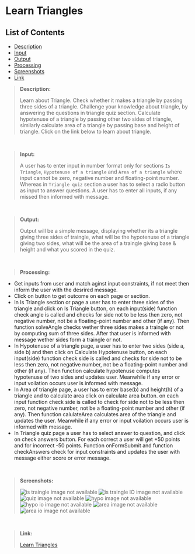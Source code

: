 # Learn Triangles

## List of Contents
- <a href="#description">Description</a>
- <a href="#input">Input</a>
- <a href="#output">Output</a>
- <a href="#processing">Processing</a>
- <a href="#screenshots">Screenshots</a>
- <a href="#link">Link</a>

>**Description:**<p id="description">Learn about Triangle. Check whether it makes a triangle by passing three sides of a triangle. Challenge your knowledge about triangle, by answering the questions in triangle quiz section. Calculate hypotenuse of a triangle by passing other two sides of triangle, similarly calculate area of a triangle by passing base and height of triangle. Click on the link below to learn about triangle.</p>

<br>

>**Input:** <p id="input">
A user has to enter input in number format only for sections `Is Triangle`,  `Hypotenuse of a triangle` and `Area of a triangle` where input cannot be zero, negative number and floating-point number. Whereas in `Triangle quiz` section a user has to select a radio button as input to answer questions. A user has to enter all inputs, if any missed then informed with message. 
</p>

<br>

>**Output:** <p id="output">
Output will be a simple message, displaying whether its a triangle giving three sides of traingle, what will be the hypotenuse of a triangle giving two sides, what will be the area of a traingle giving base & height and what you scored in the quiz.
</p>

<br>

>**Processing:** <p id="processing">
<ul>
<li>Get inputs from user and match aginst input constraints, if not meet  then inform the user with the desrired message.</li>
<li>Click on button to get outcome on each page or section.</li>
<li>In Is Triangle section or page a user has to enter three sides of the triangle and click on Is Triangle button, on each input(side) function check angle is called and checks for side not to be less then zero, not negative number, not be a floating-point number and other (if any). Then function solveAngle checks wether three sides makes a traingle or not by computing sum of three sides. After that user is informed with message wether sides form a traingle or not.</li>
<li>In Hypotenuse of a triangle page, a user has to enter two sides (side a, side b) and then click on Calculate Hypotenuse button, on each input(side) function check side is called and checks for side not to be less then zero, not negative number, not be a floating-point number and other (if any). Then function calculate hypotenuse computes hypotenuse of two sides and updates user. Meanwhile if any error or input voilation occurs user is informed with message.</li>
<li>In Area of triangle page, a user has to enter base(b) and height(h) of a triangle and to calculate area click on calculate area button. on each input function check side is called to check for side not to be less then zero, not negative number, not be a floating-point number and other (if any). Then function calulateArea calculates area of the triangle and updates the user. Meanwhile if any error or input voilation occurs user is informed with message.</li>
<li>In Triangle quiz page a user has to select answer to question, and click on check answers button. For each correct a user will get +50 points and for incorrect -50 points. Function onFormSubmit and function checkAnswers check for input constraints and updates the user with message either score or error message.</li>
</ul>
</p>

<br>

>**Screenshots:** <p id="screenshots"></p>
![is traingle image not available](https://github.com/shmbajaj/learn-triangles/blob/main/screenshots/is_traingle.png?raw=true)
![is traingle IO image not available](https://github.com/shmbajaj/learn-triangles/blob/main/screenshots/is_traingle_io.png?raw=true)
![quiz image not available](https://github.com/shmbajaj/learn-triangles/blob/main/screenshots/quiz.png?raw=true)
![hypo image not available](https://github.com/shmbajaj/learn-triangles/blob/main/screenshots/hypo.png?raw=true)
![hypo io image not available](https://github.com/shmbajaj/learn-triangles/blob/main/screenshots/hypo_io.png?raw=true)
![area  image not available](https://github.com/shmbajaj/learn-triangles/blob/main/screenshots/area.png?raw=true)
![area io image not available](https://github.com/shmbajaj/learn-triangles/blob/main/screenshots/area_io.png?raw=true)

<br>

>**Link:**<p id="link">[Learn Triangles](https://triangles-made-easy.netlify.app/)</p>